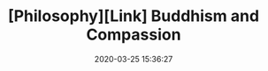 ---
title: "[Philosophy][Link] Buddhism and Compassion"
layout: external
external_url: https://www.learnreligions.com/buddhism-and-compassion-449719
date:   2020-03-25 15:36:27
---